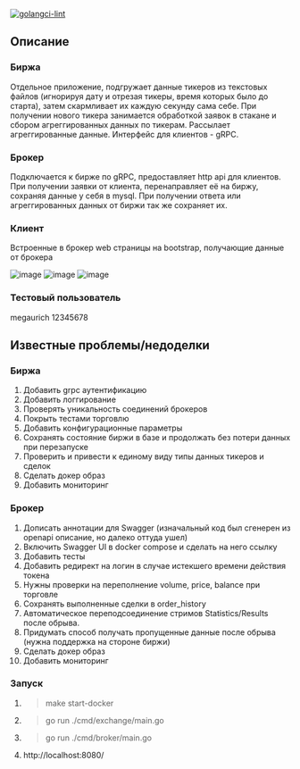 [![golangci-lint](https://github.com/KSerditov/Trading/actions/workflows/golang-lint.yml/badge.svg)](https://github.com/KSerditov/Trading/actions/workflows/golang-lint.yml)

## Описание
### Биржа
Отдельное приложение, подгружает данные тикеров из текстовых файлов (игнорируя дату и отрезая тикеры, время которых было до старта), затем скармливает их каждую секунду сама себе.
При получении нового тикера занимается обработкой заявок в стакане и сбором агреггированных данных по тикерам.
Рассылает агреггированные данные.
Интерфейс для клиентов - gRPC.

### Брокер
Подключается к бирже по gRPC, предоставляет http api для клиентов.
При получении заявки от клиента, перенаправляет её на биржу, сохраняя данные у себя в mysql.
При получении ответа или агреггированных данных от биржи так же сохраняет их.

### Клиент
Встроенные в брокер web страницы на bootstrap, получающие данные от брокера

![image](https://user-images.githubusercontent.com/3009597/211049871-6c831121-41f3-42dc-b4b2-118f65cb531c.png)
![image](https://user-images.githubusercontent.com/3009597/211049933-96d9784b-3216-455f-a624-194af42eac5c.png)
![image](https://user-images.githubusercontent.com/3009597/211050005-fc2dd493-4b1e-41f6-adf6-96e9da43741f.png)

### Тестовый пользователь
megaurich
12345678

## Известные проблемы/недоделки
### Биржа
1. Добавить grpc аутентификацию
2. Добавить логгирование
3. Проверять уникальность соединений брокеров
4. Покрыть тестами торговлю
5. Добавить конфигурационные параметры
6. Сохранять состояние биржи в базе и продолжать без потери данных при перезапуске
7. Проверить и привести к единому виду типы данных тикеров и сделок
8. Сделать докер образ
9. Добавить мониторинг

### Брокер
1. Дописать аннотации для Swagger (изначальный код был сгенерен из openapi описание, но далеко оттуда ушел)
2. Включить Swagger UI в docker compose и сделать на него ссылку
3. Добавить тесты
4. Добавить редирект на логин в случае истекшего времени действия токена
5. Нужны проверки на переполнение volume, price, balance при торговле
6. Сохранять выполненные сделки в order_history
7. Автоматическое переподсоединение стримов Statistics/Results после обрыва.
8. Придумать способ получать пропущенные данные после обрыва (нужна поддержка на стороне биржи)
9. Сделать докер образ
10. Добавить мониторинг

### Запуск
1. > make start-docker
2. > go run ./cmd/exchange/main.go
3. > go run ./cmd/broker/main.go
4. http://localhost:8080/
